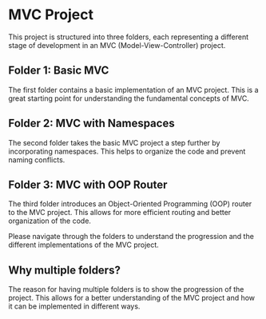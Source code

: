# MVC Project

This project is structured into three folders, each representing a different stage of development in an MVC (Model-View-Controller) project.

## Folder 1: Basic MVC

The first folder contains a basic implementation of an MVC project. This is a great starting point for understanding the fundamental concepts of MVC.

## Folder 2: MVC with Namespaces

The second folder takes the basic MVC project a step further by incorporating namespaces. This helps to organize the code and prevent naming conflicts.

## Folder 3: MVC with OOP Router

The third folder introduces an Object-Oriented Programming (OOP) router to the MVC project. This allows for more efficient routing and better organization of the code.

Please navigate through the folders to understand the progression and the different implementations of the MVC project.

## Why multiple folders?

The reason for having multiple folders is to show the progression of the project. This allows for a better understanding of the MVC project and how it can be implemented in different ways.

